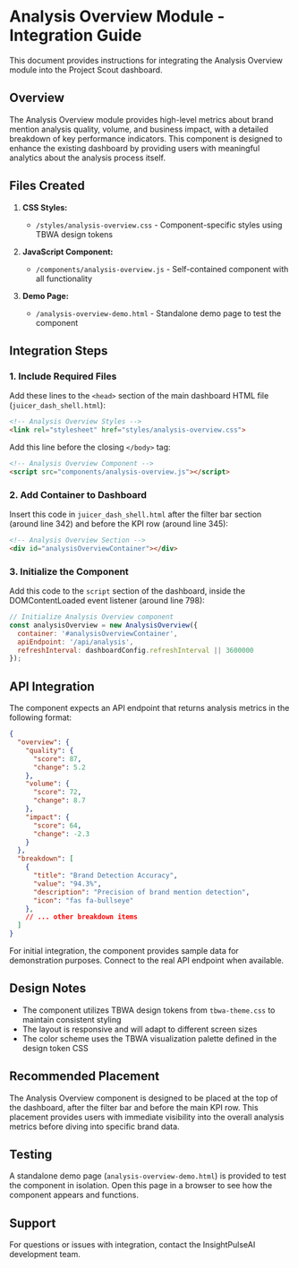 # Analysis Overview Module - Integration Guide

This document provides instructions for integrating the Analysis Overview module into the Project Scout dashboard.

## Overview

The Analysis Overview module provides high-level metrics about brand mention analysis quality, volume, and business impact, with a detailed breakdown of key performance indicators. This component is designed to enhance the existing dashboard by providing users with meaningful analytics about the analysis process itself.

## Files Created

1. **CSS Styles:**
   - `/styles/analysis-overview.css` - Component-specific styles using TBWA design tokens

2. **JavaScript Component:**
   - `/components/analysis-overview.js` - Self-contained component with all functionality

3. **Demo Page:**
   - `/analysis-overview-demo.html` - Standalone demo page to test the component

## Integration Steps

### 1. Include Required Files

Add these lines to the `<head>` section of the main dashboard HTML file (`juicer_dash_shell.html`):

```html
<!-- Analysis Overview Styles -->
<link rel="stylesheet" href="styles/analysis-overview.css">
```

Add this line before the closing `</body>` tag:

```html
<!-- Analysis Overview Component -->
<script src="components/analysis-overview.js"></script>
```

### 2. Add Container to Dashboard

Insert this code in `juicer_dash_shell.html` after the filter bar section (around line 342) and before the KPI row (around line 345):

```html
<!-- Analysis Overview Section -->
<div id="analysisOverviewContainer"></div>
```

### 3. Initialize the Component

Add this code to the `script` section of the dashboard, inside the DOMContentLoaded event listener (around line 798):

```javascript
// Initialize Analysis Overview component
const analysisOverview = new AnalysisOverview({
  container: '#analysisOverviewContainer',
  apiEndpoint: '/api/analysis',
  refreshInterval: dashboardConfig.refreshInterval || 3600000
});
```

## API Integration

The component expects an API endpoint that returns analysis metrics in the following format:

```json
{
  "overview": {
    "quality": {
      "score": 87,
      "change": 5.2
    },
    "volume": {
      "score": 72,
      "change": 8.7
    },
    "impact": {
      "score": 64,
      "change": -2.3
    }
  },
  "breakdown": [
    {
      "title": "Brand Detection Accuracy",
      "value": "94.3%",
      "description": "Precision of brand mention detection",
      "icon": "fas fa-bullseye"
    },
    // ... other breakdown items
  ]
}
```

For initial integration, the component provides sample data for demonstration purposes. Connect to the real API endpoint when available.

## Design Notes

- The component utilizes TBWA design tokens from `tbwa-theme.css` to maintain consistent styling
- The layout is responsive and will adapt to different screen sizes
- The color scheme uses the TBWA visualization palette defined in the design token CSS

## Recommended Placement

The Analysis Overview component is designed to be placed at the top of the dashboard, after the filter bar and before the main KPI row. This placement provides users with immediate visibility into the overall analysis metrics before diving into specific brand data.

## Testing

A standalone demo page (`analysis-overview-demo.html`) is provided to test the component in isolation. Open this page in a browser to see how the component appears and functions.

## Support

For questions or issues with integration, contact the InsightPulseAI development team.